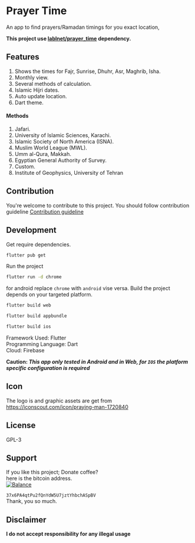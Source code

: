 # Prayer Time

An app to find prayers/Ramadan timings for you exact location,

**This project use [lablnet/prayer_time](https://github.com/lablnet/prayer_time) dependency.**

## Features
1. Shows the times for Fajr, Sunrise, Dhuhr, Asr, Maghrib, Isha.
2.  Monthly view.
3.  Several methods of calculation.
4.  Islamic Hijri dates.
5.  Auto update location.
6. Dart theme.

 #### Methods
 
 1. Jafari.
 2. University of Islamic Sciences, Karachi.
 3. Islamic Society of North America (ISNA).
 4. Muslim World League (MWL).
 5. Umm al-Qura, Makkah.
 6. Egyptian General Authority of Survey.
 7. Custom.
 8. Institute of Geophysics, University of Tehran

## Contribution
You're welcome to contribute to this project.
You should follow contribution guideline [Contribution guideline](https://github.com/lablnet/prayer_time_app/blob/main/CONTRIBUTING.md)

## Development
Get require dependencies. 
```sh
flutter pub get
```
Run the project
```sh
flutter run -d chrome
``` 
for android replace `chrome` with `android` vise versa.
Build the project depends on your targeted platform.
```sh
flutter build web
```
```sh
flutter build appbundle
```
```sh
flutter build ios
```
Framework Used: Flutter  
Programming Language: Dart  
Cloud: Firebase

**Caution:  _This app only tested in Android and in Web, for  `IOS`  the platform specific configuration is required_**

## Icon
The logo is and graphic assets are get from https://iconscout.com/icon/praying-man-1720840


## License  
GPL-3  
  
## Support  
If you like this project; Donate coffee?    
here is the bitcoin address.  
[![Balance](https://img.balancebadge.io/btc/37x6PA4qtPu2fQnYdW5U7jztYhbchASpBV.svg)](https://img.balancebadge.io/btc/37x6PA4qtPu2fQnYdW5U7jztYhbchASpBV.svg)  
  
   ```37x6PA4qtPu2fQnYdW5U7jztYhbchASpBV```    
 Thank, you so much.  
  
## Disclaimer  
**I do not accept responsibility for any illegal usage**
